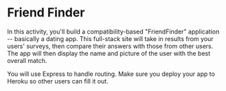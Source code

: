 # Friend Finder

In this activity, you'll build a compatibility-based "FriendFinder"
application -- basically a dating app. This full-stack site will take
in results from your users' surveys, then compare their answers with
those from other users. The app will then display the name and picture
of the user with the best overall match.

You will use Express to handle routing. Make sure you deploy your app
to Heroku so other users can fill it out.
